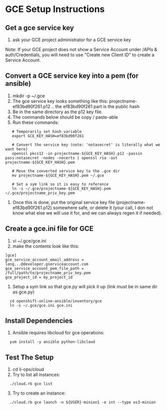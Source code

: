 
GCE Setup Instructions
======================

Get a gce service key
---------------------
1. ask your GCE project administrator for a GCE service key

Note: If your GCE project does not show a Service Account under <Project>/APIs & auth/Credentials, you will need to use "Create new Client ID" to create a Service Account.


Convert a GCE service key into a pem (for ansible)
--------------------------------------------------
1. mkdir -p ~/.gce
1. The gce service key looks something like this: projectname-ef83bd90f261.p12
.. the ef83bd90f261 part is the public hash
1. Be in the same directory as the p12 key file.
1. The commands below should be copy / paste-able
1. Run these commands:
```
   # Temporarily set hash variable
   export GCE_KEY_HASH=ef83bd90f261

   # Convert the service key (note: 'notasecret' is literally what we want here)
   openssl pkcs12 -in projectname-${GCE_KEY_HASH}.p12 -passin pass:notasecret -nodes -nocerts | openssl rsa -out projectname-${GCE_KEY_HASH}.pem

   # Move the converted service key to the .gce dir
   mv projectname-${GCE_KEY_HASH}.pem ~/.gce

   # Set a sym link so it is easy to reference
   ln -s ~/.gce/projectname-${GCE_KEY_HASH}.pem ~/.gce/projectname_priv_key.pem
```

1. Once this is done, put the original service key file (projectname-ef83bd90f261.p12) somewhere safe, or delete it (your call, I don not know what else we will use it for, and we can always regen it if needed).


Create a gce.ini file for GCE
--------------------------------
1. vi ~/.gce/gce.ini
1. make the contents look like this:
```
[gce]
gce_service_account_email_address = long...@developer.gserviceaccount.com
gce_service_account_pem_file_path = /full/path/to/projectname_priv_key.pem
gce_project_id = my_project_id
```
1. Setup a sym link so that gce.py will pick it up (link must be in same dir as gce.py)
```
  cd openshift-online-ansible/inventory/gce
  ln -s ~/.gce/gce.ini gce.ini
```


Install Dependencies
--------------------
1. Ansible requires libcloud for gce operations:
```
  yum install -y ansible python-libcloud
```


Test The Setup
--------------
1. cd li-ops/cloud
2. Try to list all instances:
```
  ./cloud.rb gce list
```

3. Try to create an instance:
```
  ./cloud.rb gce launch -n ${USER}-minion1 -e int --type os3-minion
```
